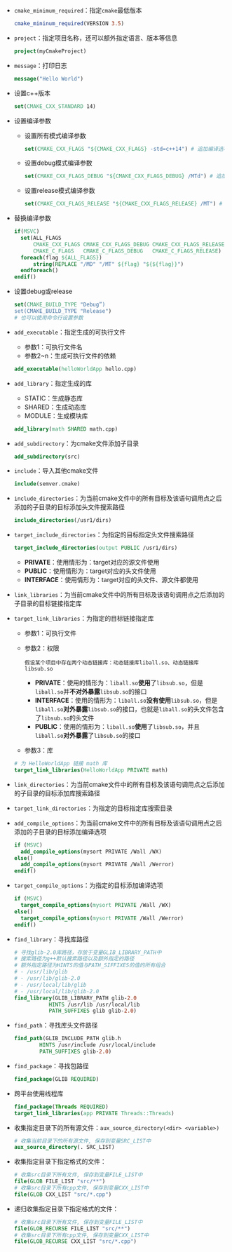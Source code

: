 - `cmake_minimum_required`：指定`cmake`最低版本

  ```cmake
  cmake_mininum_required(VERSION 3.5)
  ```

- `project`：指定项目名称，还可以额外指定语言、版本等信息

  ```cmake
  project(myCmakeProject)
  ```

- `message`：打印日志

  ```cmake
  message("Hello World")
  ```

- 设置c++版本

  ```cmake
  set(CMAKE_CXX_STANDARD 14)
  ```

- 设置编译参数

  - 设置所有模式编译参数

    ```cmake
    set(CMAKE_CXX_FLAGS "${CMAKE_CXX_FLAGS} -std=c++14") # 追加编译选项
    ```

  - 设置debug模式编译参数

    ```cmake
    set(CMAKE_CXX_FLAGS_DEBUG "${CMAKE_CXX_FLAGS_DEBUG} /MTd") # 追加编译选项
    ```

  - 设置release模式编译参数

    ```cmake
    set(CMAKE_CXX_FLAGS_RELEASE "${CMAKE_CXX_FLAGS_RELEASE} /MT") # 追加编译选项
    ```

- 替换编译参数

  ```cmake
  if(MSVC)
  	set(ALL_FLAGS
  		CMAKE_CXX_FLAGS CMAKE_CXX_FLAGS_DEBUG CMAKE_CXX_FLAGS_RELEASE
  		CMAKE_C_FLAGS   CMAKE_C_FLAGS_DEBUG   CMAKE_C_FLAGS_RELEASE)
  	foreach(flag ${ALL_FLAGS})
  		string(REPLACE "/MD" "/MT" ${flag} "${${flag}}")
  	endforeach()
  endif()
  ```

- 设置debug或release

  ```cmake
  set(CMAKE_BUILD_TYPE "Debug”)
  set(CMAKE_BUILD_TYPE "Release")
  # 也可以使用命令行设置参数
  ```

- `add_executable`：指定生成的可执行文件

  - 参数1：可执行文件名
  - 参数2~n：生成可执行文件的依赖

  ```cmake
  add_executable(helloWorldApp hello.cpp)
  ```

- `add_library`：指定生成的库

  - STATIC：生成静态库
  - SHARED：生成动态库
  - MODULE：生成模块库

  ```cmake
  add_library(math SHARED math.cpp)
  ```

- `add_subdirectory`：为cmake文件添加子目录

  ```cmake
  add_subdirectory(src)
  ```

- `include`：导入其他cmake文件

  ```cmake
  include(semver.cmake)
  ```

- `include_directories`：为当前cmake文件中的所有目标及该语句调用点之后添加的子目录的目标添加头文件搜索路径

  ```cmake
  include_directories(/usr1/dirs)
  ```

- `target_include_directories`：为指定的目标指定头文件搜索路径

  ```cmake
  target_include_directories(output PUBLIC /usr1/dirs)
  ```

  - **PRIVATE**：使用情形为：target对应的源文件使用
  - **PUBLIC**：使用情形为：target对应的头文件使用
  - **INTERFACE**：使用情形为：target对应的头文件、源文件都使用

- `link_libraries`：为当前cmake文件中的所有目标及该语句调用点之后添加的子目录的目标链接指定库

- `target_link_libraries`：为指定的目标链接指定库

  - 参数1：可执行文件

  - 参数2：权限

    ```text
    假设某个项目中存在两个动态链接库：动态链接库liball.so、动态链接库libsub.so
    ```

    - **PRIVATE**：使用的情形为：`liball.so`**使用**了`libsub.so`，但是`liball.so`并**不对外暴露**`libsub.so`的接口
    - **INTERFACE**：使用的情形为：`liball.so`**没有使用**`libsub.so`，但是`liball.so`**对外暴露**`libsub.so`的接口，也就是`liball.so`的头文件包含了`libsub.so`的头文件
    - **PUBLIC**：使用的情形为：`liball.so`**使用**了`libsub.so`，并且`liball.so`**对外暴露**了`libsub.so`的接口

  - 参数3：库

  ```cmake
  # 为 HelloWorldApp 链接 math 库
  target_link_libraries(HelloWorldApp PRIVATE math)
  ```

- `link_directories`：为当前cmake文件中的所有目标及该语句调用点之后添加的子目录的目标添加库搜索路径

- `target_link_directories`：为指定的目标指定库搜索目录

- `add_compile_options`：为当前cmake文件中的所有目标及该语句调用点之后添加的子目录的目标添加编译选项

  ```cmake
  if (MSVC)
  	add_compile_options(mysort PRIVATE /Wall /WX)
  else()
  	add_compile_options(mysort PRIVATE /Wall /Werror)
  endif()
  ```

- `target_compile_options`：为指定的目标添加编译选项

  ```cmake
  if (MSVC)
  	target_compile_options(mysort PRIVATE /Wall /WX)
  else()
  	target_compile_options(mysort PRIVATE /Wall /Werror)
  endif()
  ```

- `find_library`：寻找库路径

  ```cmake
  # 寻找glib-2.0库路径，存放于变量GLIB_LIBRARY_PATH中
  # 搜索路径为g++默认搜索路径以及额外指定的路径
  # 额外指定路径为HINTS的值与PATH_SIFFIXES的值的所有组合
  #	- /usr/lib/glib
  #	- /usr/lib/glib-2.0
  #	- /usr/local/lib/glib
  #	- /usr/local/lib/glib-2.0
  find_library(GLIB_LIBRARY_PATH glib-2.0
  			 HINTS /usr/lib /usr/local/lib
  			 PATH_SUFFIXES glib glib-2.0)
  ```

- `find_path`：寻找库头文件路径

  ```cmake
  find_path(GLIB_INCLUDE_PATH glib.h
  		  HINTS /usr/include /usr/local/include
  		  PATH_SUFFIXES glib-2.0)
  ```

- `find_package`：寻找包路径

  ```cmake
  find_package(GLIB REQUIRED)
  ```

- 跨平台使用线程库

  ```cmake
  find_package(Threads REQUIRED)
  target_link_libraries(app PRIVATE Threads::Threads)
  ```

- 收集指定目录下的所有源文件：`aux_source_directory(<dir> <variable>)`

  ```cmake
  # 收集当前目录下的所有源文件, 保存到变量SRC_LIST中
  aux_source_directory(. SRC_LIST)
  ```

- 收集指定目录下指定格式的文件：

  ```cmake
  # 收集src目录下所有文件, 保存到变量FILE_LIST中
  file(GLOB FILE_LIST "src/**")
  # 收集src目录下所有cpp文件, 保存到变量CXX_LIST中
  file(GLOB CXX_LIST "src/*.cpp")
  ```

- 递归收集指定目录下指定格式的文件：

  ```cmake
  # 收集src目录下所有文件, 保存到变量FILE_LIST中
  file(GLOB_RECURSE FILE_LIST "src/**")
  # 收集src目录下所有cpp文件, 保存到变量CXX_LIST中
  file(GLOB_RECURSE CXX_LIST "src/*.cpp")
  ```

  